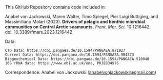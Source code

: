 This GitHub Repository contains code included in:

Anabel von Jackowski, Maren Walter, Timo Spiegel, Pier Luigi Buttigieg, and Massimiliano Molari (2023). **Drivers of pelagic and benthic microbial communities on Central Arctic seamounts.** _Front. Mar. Sci._ 10:1216442. doi: 10.3389/fmars.2023.1216442

Data:

    CTD Data: https://doi.pangaea.de/10.1594/PANGAEA.871927
    Current Data: https://doi.pangaea.de/10.1594/PANGAEA.904373
    Biogeochemical Data: https://doi.pangaea.de/10.1594/PANGAEA.910048
    16S rRNA data: https://www.ebi.ac.uk/ena, PRJEB34976
 
Correspondence: Anabel von Jackowski (anabelvonjackowski@gmail.com)
